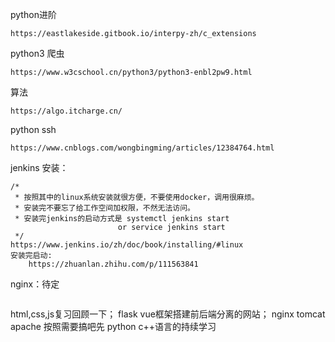 python进阶
```
https://eastlakeside.gitbook.io/interpy-zh/c_extensions
```

python3 爬虫
```
https://www.w3cschool.cn/python3/python3-enbl2pw9.html
```

算法
```
https://algo.itcharge.cn/
```

python ssh
```
https://www.cnblogs.com/wongbingming/articles/12384764.html
```

jenkins 安装：
``` 
/*
 * 按照其中的linux系统安装就很方便，不要使用docker，调用很麻烦。 
 * 安装完不要忘了给工作空间加权限，不然无法访问。
 * 安装完jenkins的启动方式是 systemctl jenkins start
                        or service jenkins start
 */
https://www.jenkins.io/zh/doc/book/installing/#linux    
安装完启动:
    https://zhuanlan.zhihu.com/p/111563841  
```

nginx：待定
```

```

html,css,js复习回顾一下；
flask vue框架搭建前后端分离的网站；
nginx tomcat apache 按照需要搞吧先
python c++语言的持续学习